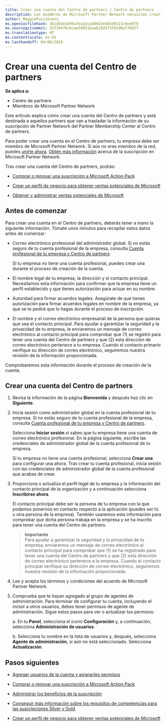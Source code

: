 ```yaml
---
title: Crear una cuenta del Centro de partners | Centro de partners
description: Los miembros de Microsoft Partner Network necesitan crear cuentas del Centro de partners para administrar sus ventajas y competencias de la red y crear un perfil de negocio.
author: MaggiePucciEvans
ms.openlocfilehash: 3b1d54e3d95a7ea1bcad0643e685d9313c6ed978
ms.sourcegitcommit: 32f34476cbcae58651baab15d3f5591d6ef70d27
ms.translationtype: HT
ms.contentlocale: es-ES
ms.lasthandoff: 04/08/2018
---
```

# <a name="create-a-partner-center-account"></a>Crear una cuenta del Centro de partners

**Se aplica a:**

-   Centro de partners
-   Miembros de Microsoft Partner Network


Este artículo explica cómo crear una cuenta del Centro de partners y está destinada a aquellos partners que van a trasladar la información de su suscripción de Partner Network del Partner Membership Center al Centro de partners. 

Para poder crear una cuenta en el Centro de partners, tu empresa debe ser miembro de Microsoft Partner Network. Si aún no eres miembro de la red, puedes [unirte ahora](https://partners.microsoft.com/PartnerProgram/simplifiedenrollment.aspx).  [Obtén más información](https://partner.microsoft.com/membership) acerca de la suscripción en Microsoft Partner Network.  

Tras crear una cuenta del Centro de partners, podrás:

-   [Comprar o renovar una suscripción a Microsoft Action Pack](mpn-get-action-pack.md)

-   [Crear un perfil de negocio para obtener ventas potenciales de Microsoft](create-a-marketing-profile.md)

-   [Obtener y administrar ventas potenciales de Microsoft](responding-to-referrals.md)

## <a name="before-you-begin"></a>Antes de comenzar

Para crear una cuenta en el Centro de partners, deberás tener a mano la siguiente información. Tómate unos minutos para recopilar estos datos antes de comenzar:

-   Correo electrónico profesional del administrador global. Si no estás seguro de tu cuenta profesional de la empresa, consulta [Cuenta profesional de tu empresa y Centro de partners](azure-active-directory-tenants-and-partner-center.md).

    Si tu empresa no tiene una cuenta profesional, puedes crear una durante el proceso de creación de la cuenta. 

-   El nombre legal de tu empresa, la dirección y el contacto principal. Necesitamos esta información para confirmar que la empresa tiene un perfil establecido y que tienes autorización para actuar en su nombre. 

-   Autoridad para firmar acuerdos legales. Asegúrate de que tienes autorización para firmar acuerdos legales en nombre de la empresa, ya que se te pedirá que lo hagas durante el proceso de inscripción.

-   El nombre y el correo electrónico empresarial de la persona que quieras que sea el contacto principal. Para ayudar a garantizar la seguridad y la privacidad de tu empresa, le enviaremos un mensaje de correo electrónico al contacto principal para comprobar que (1) se registró para tener una cuenta del Centro de partners y que (2) esta dirección de correo electrónico pertenece a tu empresa. Cuando el contacto primario verifique su dirección de correo electrónico, seguiremos nuestra revisión de la información proporcionada.

Comprobaremos esta información durante el proceso de creación de la cuenta. 
 
## <a name="create-a-partner-center-account"></a>Crear una cuenta del Centro de partners

1.  Revisa la información de la página **Bienvenida** y después haz clic en **Siguiente**.

2.  Inicia sesión como administrador global en la cuenta profesional de tu empresa. Si no estás seguro de tu cuenta profesional de la empresa, consulta [Cuenta profesional de tu empresa y Centro de partners](azure-active-directory-tenants-and-partner-center.md).

    Selecciona **Iniciar sesión** si sabes que tu empresa tiene una cuenta de correo electrónico profesional. En la página siguiente, escribe las credenciales de administrador global de la cuenta profesional de tu empresa. 

    Si tu empresa no tiene una cuenta profesional, selecciona **Crear una** para configurar una ahora. Tras crear tu cuenta profesional, inicia sesión con las credenciales de administrador global de la cuenta profesional que acabas de crear.

3.  Proporciona o actualiza el perfil legal de tu empresa y la información del contacto principal de la organización y a continuación selecciona **Inscribirse ahora**. 

    El contacto principal debe ser la persona de tu empresa con la que podamos ponernos en contacto respecto a la aplicación (puedes ser tú u otra persona de la empresa). También usaremos esta información para comprobar que dicha persona trabaja en la empresa y se ha inscrito para tener una cuenta del Centro de partners.

    >**Importante**<br> Para ayudar a garantizar la seguridad y la privacidad de tu empresa, enviaremos un mensaje de correo electrónico al contacto principal para comprobar que (1) se ha registrado para tener una cuenta del Centro de partners y que (2) esta dirección de correo electrónico pertenece a la empresa. Cuando el contacto principal verifique su dirección de correo electrónico, seguiremos nuestra revisión de la información proporcionada.

4.  Lee y acepta los términos y condiciones del acuerdo de Microsoft Partner Network. 

5.  Comprueba que te hayan agregado al grupo de agentes de administración. Para terminar de configurar tu cuenta, incluyendo el incluir a otros usuarios, debes tener permisos de agente de administración. Sigue estos pasos para ver o actualizar tus permisos:

    a. En tu **Panel**, selecciona el icono **Configuración** y, a continuación, selecciona **Administración de usuarios**.  

    b. Selecciona tu nombre en la lista de usuarios y, después, selecciona **Agente de administración**, si aún no está seleccionado. Selecciona **Actualización**.  

## <a name="next-steps"></a>Pasos siguientes

-   [Agregar usuarios de la cuenta y asignarles permisos](create-user-accounts-and-set-permissions.md)

-   [Comprar o renovar una suscripción a Microsoft Action Pack](mpn-get-action-pack.md)

-   [Administrar los beneficios de la suscripción](manage-your-partner-network-benefits.md)

-   [Conseguir más información sobre los requisitos de competencias para las suscripciones Silver y Gold](learn-about-competencies.md)

-   [Crear un perfil de negocio para obtener ventas potenciales de Microsoft](create-a-marketing-profile.md)